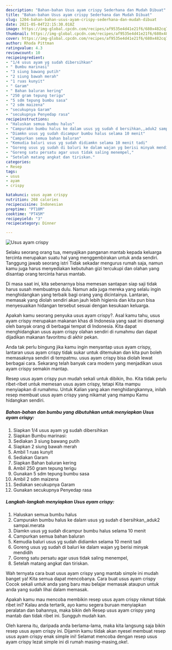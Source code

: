 ```yaml
---
description: "Bahan-bahan Usus ayam crispy Sederhana dan Mudah Dibuat"
title: "Bahan-bahan Usus ayam crispy Sederhana dan Mudah Dibuat"
slug: 1204-bahan-bahan-usus-ayam-crispy-sederhana-dan-mudah-dibuat
date: 2021-05-04T22:15:30.018Z
image: https://img-global.cpcdn.com/recipes/af9535e4d41e21f6/680x482cq70/usus-ayam-crispy-foto-resep-utama.jpg
thumbnail: https://img-global.cpcdn.com/recipes/af9535e4d41e21f6/680x482cq70/usus-ayam-crispy-foto-resep-utama.jpg
cover: https://img-global.cpcdn.com/recipes/af9535e4d41e21f6/680x482cq70/usus-ayam-crispy-foto-resep-utama.jpg
author: Rhoda Pittman
ratingvalue: 4.3
reviewcount: 10
recipeingredient:
- "1/4 usus ayam yg sudah dibersihkan"
- " Bumbu marinasi"
- "3 siung bawang putih"
- "2 siung bawah merah"
- "1 ruas kunyit"
- " Garam"
- " Bahan baluran kering"
- "250 gram tepung terigu"
- "5 sdm tepung bumbu sasa"
- "2 sdm maizena"
- "secukupnya Garam"
- "secukupnya Penyedap rasa"
recipeinstructions:
- "Haluskan semua bumbu halus"
- "Campurakn bumbu halus ke dalam usus yg sudah d bersihkan,,aduk2 sampai.merata"
- "Diamkn usus yg sudah dicampur bumbu halus selama 10 menit"
- "Campurkan semua bahan baluran"
- "Kemudia baluri usus yg sudah didiamkn selama 10 menit tadi"
- "Goreng usus yg sudah di baluri ke dalam wajan yg berisi minyak mendidih"
- "Goreng satu persatu agar usus tidak saling menempel,"
- "Setelah matang angkat dan tiriskan."
categories:
- Resep
tags:
- usus
- ayam
- crispy

katakunci: usus ayam crispy 
nutrition: 268 calories
recipecuisine: Indonesian
preptime: "PT10M"
cooktime: "PT45M"
recipeyield: "3"
recipecategory: Dinner

---
```



![Usus ayam crispy](https://img-global.cpcdn.com/recipes/af9535e4d41e21f6/680x482cq70/usus-ayam-crispy-foto-resep-utama.jpg)

Selaku seorang orang tua, menyajikan panganan mantab kepada keluarga tercinta merupakan suatu hal yang menggembirakan untuk anda sendiri. Tanggung jawab seorang istri Tidak sekadar mengurus rumah saja, namun kamu juga harus menyediakan kebutuhan gizi tercukupi dan olahan yang disantap orang tercinta harus mantab.

Di masa  saat ini, kita sebenarnya bisa memesan santapan siap saji tidak harus susah membuatnya dulu. Namun ada juga mereka yang selalu ingin menghidangkan yang terbaik bagi orang yang dicintainya. Lantaran, memasak yang diolah sendiri akan jauh lebih higienis dan kita pun bisa menyesuaikan hidangan tersebut sesuai dengan kesukaan keluarga. 



Apakah kamu seorang penyuka usus ayam crispy?. Asal kamu tahu, usus ayam crispy merupakan makanan khas di Indonesia yang saat ini disenangi oleh banyak orang di berbagai tempat di Indonesia. Kita dapat menghidangkan usus ayam crispy olahan sendiri di rumahmu dan dapat dijadikan makanan favoritmu di akhir pekan.

Anda tak perlu bingung jika kamu ingin menyantap usus ayam crispy, lantaran usus ayam crispy tidak sukar untuk ditemukan dan kita pun boleh memasaknya sendiri di tempatmu. usus ayam crispy bisa diolah lewat berbagai cara. Sekarang telah banyak cara modern yang menjadikan usus ayam crispy semakin mantap.

Resep usus ayam crispy pun mudah sekali untuk dibikin, lho. Kita tidak perlu ribet-ribet untuk memesan usus ayam crispy, tetapi Kita mampu menyiapkan di rumahmu. Untuk Kalian yang akan menghidangkannya, inilah resep membuat usus ayam crispy yang nikamat yang mampu Kamu hidangkan sendiri.

<!--inarticleads1-->

##### Bahan-bahan dan bumbu yang dibutuhkan untuk menyiapkan Usus ayam crispy:

1. Siapkan 1/4 usus ayam yg sudah dibersihkan
1. Siapkan  Bumbu marinasi:
1. Sediakan 3 siung bawang putih
1. Siapkan 2 siung bawah merah
1. Ambil 1 ruas kunyit
1. Sediakan  Garam
1. Siapkan  Bahan baluran kering
1. Ambil 250 gram tepung terigu
1. Gunakan 5 sdm tepung bumbu sasa
1. Ambil 2 sdm maizena
1. Sediakan secukupnya Garam
1. Gunakan secukupnya Penyedap rasa




<!--inarticleads2-->

##### Langkah-langkah menyiapkan Usus ayam crispy:

1. Haluskan semua bumbu halus
1. Campurakn bumbu halus ke dalam usus yg sudah d bersihkan,,aduk2 sampai.merata
1. Diamkn usus yg sudah dicampur bumbu halus selama 10 menit
1. Campurkan semua bahan baluran
1. Kemudia baluri usus yg sudah didiamkn selama 10 menit tadi
1. Goreng usus yg sudah di baluri ke dalam wajan yg berisi minyak mendidih
1. Goreng satu persatu agar usus tidak saling menempel,
1. Setelah matang angkat dan tiriskan.




Wah ternyata cara buat usus ayam crispy yang mantab simple ini mudah banget ya! Kita semua dapat mencobanya. Cara buat usus ayam crispy Cocok sekali untuk anda yang baru mau belajar memasak ataupun untuk anda yang sudah lihai dalam memasak.

Apakah kamu mau mencoba membikin resep usus ayam crispy nikmat tidak ribet ini? Kalau anda tertarik, ayo kamu segera buruan menyiapkan peralatan dan bahannya, maka bikin deh Resep usus ayam crispy yang mantab dan tidak ribet ini. Sungguh mudah kan. 

Oleh karena itu, daripada anda berlama-lama, maka kita langsung saja bikin resep usus ayam crispy ini. Dijamin kamu tiidak akan nyesel membuat resep usus ayam crispy enak simple ini! Selamat mencoba dengan resep usus ayam crispy lezat simple ini di rumah masing-masing,oke!.

